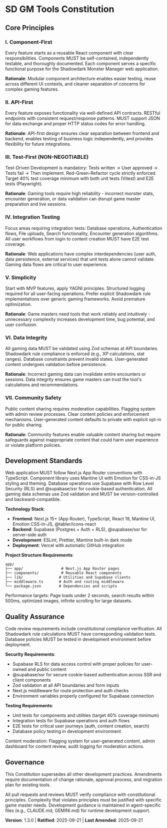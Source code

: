 <!--
Sync Impact Report:
Version change: 1.2.0 → 1.3.0
Modified sections:
- Development Standards (updated to reflect Mantine UI instead of shadcn/ui)
- Technology stack corrected: Mantine UI with Emotion for styling, @tabler/icons-react for icons
- Component library changed from shadcn/ui to Mantine for better accessibility and documentation
Templates requiring updates:
- ✅ .specify/templates/plan-template.md (Constitution Check references this document)
- ✅ .specify/templates/spec-template.md (Review checklist aligns with principles)
- ✅ .specify/templates/tasks-template.md (TDD workflow enforced by Test-First principle)
-->

# SD GM Tools Constitution

## Core Principles

### I. Component-First
Every feature starts as a reusable React component with clear responsibilities. Components MUST be self-contained, independently testable, and thoroughly documented. Each component serves a specific functional purpose for the Shadowdark Monster Manager web application.

**Rationale**: Modular component architecture enables easier testing, reuse across different UI contexts, and cleaner separation of concerns for complex gaming features.

### II. API-First
Every feature exposes functionality via well-defined API contracts. RESTful endpoints with consistent request/response patterns. MUST support JSON for data exchange and proper HTTP status codes for error handling.

**Rationale**: API-first design ensures clear separation between frontend and backend, enables testing of business logic independently, and provides flexibility for future integrations.

### III. Test-First (NON-NEGOTIABLE)
Test-Driven Development is mandatory: Tests written → User approved → Tests fail → Then implement. Red-Green-Refactor cycle strictly enforced. Target 40% test coverage minimum with both unit tests (Vitest) and E2E tests (Playwright).

**Rationale**: Gaming tools require high reliability - incorrect monster stats, encounter generation, or data validation can disrupt game master preparation and live sessions.

### IV. Integration Testing
Focus areas requiring integration tests: Database operations, Authentication flows, File uploads, Search functionality, Encounter generation algorithms. All user workflows from login to content creation MUST have E2E test coverage.

**Rationale**: Web applications have complex interdependencies (user auth, data persistence, external services) that unit tests alone cannot validate. Gaming data flows are critical to user experience.

### V. Simplicity
Start with MVP features, apply YAGNI principles. Structured logging required for all user-facing operations. Prefer explicit Shadowdark rule implementations over generic gaming frameworks. Avoid premature optimization.

**Rationale**: Game masters need tools that work reliably and intuitively - unnecessary complexity increases development time, bug potential, and user confusion.

### VI. Data Integrity
All gaming data MUST be validated using Zod schemas at API boundaries. Shadowdark rule compliance is enforced (e.g., XP calculations, stat ranges). Database constraints prevent invalid states. User-generated content undergoes validation before persistence.

**Rationale**: Incorrect gaming data can invalidate entire encounters or sessions. Data integrity ensures game masters can trust the tool's calculations and recommendations.

### VII. Community Safety
Public content sharing requires moderation capabilities. Flagging system with admin review processes. Clear content policies and enforcement mechanisms. User-generated content defaults to private with explicit opt-in for public sharing.

**Rationale**: Community features enable valuable content sharing but require safeguards against inappropriate content that could harm user experience or violate platform policies.

## Development Standards

Web application MUST follow Next.js App Router conventions with TypeScript. Component library uses Mantine UI with Emotion for CSS-in-JS styling and theming. Database operations use Supabase with Row Level Security (RLS) and @supabase/ssr for cookie-based authentication. All gaming data schemas use Zod validation and MUST be version-controlled and backward-compatible.

**Technology Stack**:
- **Frontend**: Next.js 15+ (App Router), TypeScript, React 19, Mantine UI, Emotion CSS-in-JS, @tabler/icons-react
- **Backend**: Supabase (Postgres + Auth + RLS), @supabase/ssr for server-side auth
- **Development**: ESLint, Prettier, Mantine built-in dark mode
- **Deployment**: Vercel with automatic GitHub integration

**Project Structure Requirements**:
```
app/
├── app/                 # Next.js App Router pages
├── components/          # Reusable React components
├── lib/                # Utilities and Supabase clients
├── middleware.ts       # Auth and routing middleware
└── package.json        # Dependencies and scripts
```

Performance targets: Page loads under 2 seconds, search results within 500ms, optimized images, infinite scrolling for large datasets.

## Quality Assurance

Code review requirements include constitutional compliance verification. All Shadowdark rule calculations MUST have corresponding validation tests. Database policies MUST be tested in development environment before deployment.

**Security Requirements**:
- Supabase RLS for data access control with proper policies for user-owned and public content
- @supabase/ssr for secure cookie-based authentication across SSR and client components
- Zod validation at all API boundaries and form inputs
- Next.js middleware for route protection and auth checks
- Environment variables properly configured for Supabase connection

**Testing Requirements**:
- Unit tests for components and utilities (target 40% coverage minimum)
- Integration tests for Supabase operations and auth flows
- E2E tests for critical user journeys (auth, content creation, search)
- Database policy testing in development environment

Content moderation: Flagging system for user-generated content, admin dashboard for content review, audit logging for moderation actions.

## Governance

This Constitution supersedes all other development practices. Amendments require documentation of change rationale, approval process, and migration plan for existing tools.

All pull requests and reviews MUST verify compliance with constitutional principles. Complexity that violates principles must be justified with specific game master needs. Development guidance is maintained in agent-specific files (e.g., CLAUDE.md, GEMINI.md) for runtime development support.

**Version**: 1.3.0 | **Ratified**: 2025-09-21 | **Last Amended**: 2025-09-21